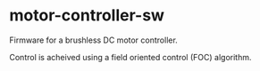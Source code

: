 # motor-controller-sw

Firmware for a brushless DC motor controller.

Control is acheived using a field oriented control (FOC) algorithm.
